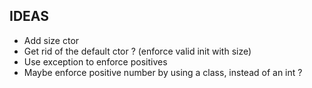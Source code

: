 ﻿IDEAS
---------

- Add size ctor
- Get rid of the default ctor ? (enforce valid init with size)
- Use exception to enforce positives
- Maybe enforce positive number by using a class, instead of an int ?

